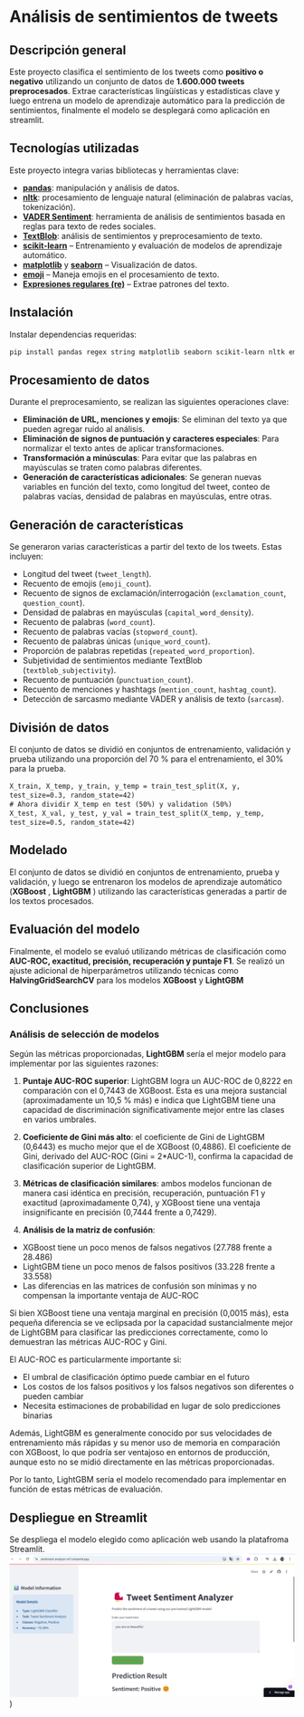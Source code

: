 # Análisis de sentimientos de tweets

## Descripción general
Este proyecto clasifica el sentimiento de los tweets como **positivo o negativo** utilizando un conjunto de datos de **1.600.000 tweets preprocesados**. Extrae características lingüísticas y estadísticas clave y luego entrena un modelo de aprendizaje automático para la predicción de sentimientos, finalmente el modelo se desplegará como aplicación en streamlit.

## Tecnologías utilizadas
Este proyecto integra varias bibliotecas y herramientas clave:

- **[pandas](https://pandas.pydata.org/)**: manipulación y análisis de datos.
- **[nltk](https://www.nltk.org/)**: procesamiento de lenguaje natural (eliminación de palabras vacías, tokenización).
- **[VADER Sentiment](https://github.com/cjhutto/vaderSentiment)**: herramienta de análisis de sentimientos basada en reglas para texto de redes sociales.
- **[TextBlob](https://textblob.readthedocs.io/en/dev/)**: análisis de sentimientos y preprocesamiento de texto.
- **[scikit-learn](https://scikit-learn.org/)** – Entrenamiento y evaluación de modelos de aprendizaje automático.
- **[matplotlib](https://matplotlib.org/)** y **[seaborn](https://seaborn.pydata.org/)** – Visualización de datos.
- **[emoji](https://pypi.org/project/emoji/)** – Maneja emojis en el procesamiento de texto.
- **[Expresiones regulares (re)](https://docs.python.org/3/library/re.html)** – Extrae patrones del texto.

## Instalación
Instalar dependencias requeridas:
```sh
pip install pandas regex string matplotlib seaborn scikit-learn nltk emoji vaderSentiment textblob
```

## Procesamiento de datos
Durante el preprocesamiento, se realizan las siguientes operaciones clave:

- **Eliminación de URL, menciones y emojis**: Se eliminan del texto ya que pueden agregar ruido al análisis.
- **Eliminación de signos de puntuación y caracteres especiales**: Para normalizar el texto antes de aplicar transformaciones.
- **Transformación a minúsculas**: Para evitar que las palabras en mayúsculas se traten como palabras diferentes.
- **Generación de características adicionales**: Se generan nuevas variables en función del texto, como longitud del tweet, conteo de palabras vacías, densidad de palabras en mayúsculas, entre otras.

## Generación de características
Se generaron varias características a partir del texto de los tweets. Estas incluyen:

- Longitud del tweet (`tweet_length`).
- Recuento de emojis (`emoji_count`).
- Recuento de signos de exclamación/interrogación (`exclamation_count`, `question_count`).
- Densidad de palabras en mayúsculas (`capital_word_density`).
- Recuento de palabras (`word_count`).
- Recuento de palabras vacías (`stopword_count`).
- Recuento de palabras únicas (`unique_word_count`).
- Proporción de palabras repetidas (`repeated_word_proportion`).
- Subjetividad de sentimientos mediante TextBlob (`textblob_subjectivity`).
- Recuento de puntuación (`punctuation_count`).
- Recuento de menciones y hashtags (`mention_count`, `hashtag_count`).
- Detección de sarcasmo mediante VADER y análisis de texto (`sarcasm`).

## División de datos
El conjunto de datos se dividió en conjuntos de entrenamiento, validación y prueba utilizando una proporción del 70 % para el entrenamiento, el 30% para la prueba.

```
X_train, X_temp, y_train, y_temp = train_test_split(X, y, test_size=0.3, random_state=42)
# Ahora dividir X_temp en test (50%) y validation (50%)
X_test, X_val, y_test, y_val = train_test_split(X_temp, y_temp, test_size=0.5, random_state=42)

```

## Modelado
El conjunto de datos se dividió en conjuntos de entrenamiento, prueba y validación, y luego se entrenaron los modelos de aprendizaje automático (**XGBoost** , **LightGBM** ) utilizando las características generadas a partir de los textos procesados.

## Evaluación del modelo
Finalmente, el modelo se evaluó utilizando métricas de clasificación como **AUC-ROC, exactitud, precisión, recuperación y puntaje F1**. Se realizó un ajuste adicional de hiperparámetros utilizando técnicas como **HalvingGridSearchCV** para los modelos **XGBoost** y **LightGBM** 

## Conclusiones
### Análisis de selección de modelos

Según las métricas proporcionadas, **LightGBM** sería el mejor modelo para implementar por las siguientes razones:

1. **Puntaje AUC-ROC superior**: LightGBM logra un AUC-ROC de 0,8222 en comparación con el 0,7443 de XGBoost. Esta es una mejora sustancial (aproximadamente un 10,5 % más) e indica que LightGBM tiene una capacidad de discriminación significativamente mejor entre las clases en varios umbrales.

2. **Coeficiente de Gini más alto**: el coeficiente de Gini de LightGBM (0,6443) es mucho mejor que el de XGBoost (0,4886). El coeficiente de Gini, derivado del AUC-ROC (Gini = 2*AUC-1), confirma la capacidad de clasificación superior de LightGBM.

3. **Métricas de clasificación similares**: ambos modelos funcionan de manera casi idéntica en precisión, recuperación, puntuación F1 y exactitud (aproximadamente 0,74), y XGBoost tiene una ventaja insignificante en precisión (0,7444 frente a 0,7429).

4. **Análisis de la matriz de confusión**:
- XGBoost tiene un poco menos de falsos negativos (27.788 frente a 28.486)
- LightGBM tiene un poco menos de falsos positivos (33.228 frente a 33.558)
- Las diferencias en las matrices de confusión son mínimas y no compensan la importante ventaja de AUC-ROC

Si bien XGBoost tiene una ventaja marginal en precisión (0,0015 más), esta pequeña diferencia se ve eclipsada por la capacidad sustancialmente mejor de LightGBM para clasificar las predicciones correctamente, como lo demuestran las métricas AUC-ROC y Gini.

El AUC-ROC es particularmente importante si:
- El umbral de clasificación óptimo puede cambiar en el futuro
- Los costos de los falsos positivos y los falsos negativos son diferentes o pueden cambiar
- Necesita estimaciones de probabilidad en lugar de solo predicciones binarias

Además, LightGBM es generalmente conocido por sus velocidades de entrenamiento más rápidas y su menor uso de memoria en comparación con XGBoost, lo que podría ser ventajoso en entornos de producción, aunque esto no se midió directamente en las métricas proporcionadas.

Por lo tanto, LightGBM sería el modelo recomendado para implementar en función de estas métricas de evaluación.

## Despliegue en Streamlit
Se despliega el modelo elegido como aplicación web usando la platafroma Streamlit. 
![image](https://github.com/jumacaq/sentiment-analyzer/blob/master/image/streamlit_sentiment.png))
